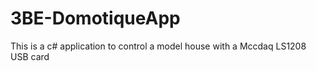 3BE-DomotiqueApp
================

This is a c# application to control a model house with a Mccdaq LS1208 USB card